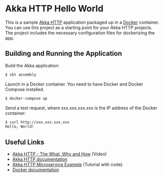 # Akka HTTP Hello World

This is a sample [Akka HTTP](http://doc.akka.io/docs/akka-stream-and-http-experimental/1.0-M2/scala/http/) application packaged up in a [Docker](https://www.docker.com) container. You can use this project as a starting point for your Akka HTTP projects. The project includes the necessary configuration files for dockerizing the app.

## Building and Running the Application

Build the Akka application:

```bash
$ sbt assembly
```

Launch in a Docker container. You need to have Docker and Docker Compose installed.

```bash
$ docker-compose up
```

Send a test request, where xxx.xxx.xxx.xxx is the IP address of the Docker container:

```bash
$ curl http://xxx.xxx.xxx.xxx
Hello, World!
```

## Useful Links

* [Akka HTTP - The What, Why and How](https://www.youtube.com/watch?v=y_slPbktLr0) (Video)
* [Akka HTTP documentation](http://doc.akka.io/docs/akka-stream-and-http-experimental/1.0-M2/scala/http/)
* [Akka HTTP Microservice Example](https://www.typesafe.com/activator/template/akka-http-microservice) (Tutorial with code)
* [Docker documentation](https://docs.docker.com/)
